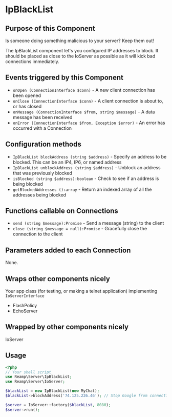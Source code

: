 ---
---
# IpBlackList
## Purpose of this Component
Is someone doing something malicious to your server? Keep them out!

The IpBlackList component let's you configured IP addresses to block. It should be placed as close to the IoServer as possible as it will kick bad connections immediately.

## Events triggered by this Component
* `onOpen (ConnectionInterface $conn)` - A new client connection has been opened
* `onClose (ConnectionInterface $conn)` - A client connection is about to, or has closed
* `onMessage (ConnectionInterface $from, string $message)` - A data message has been received
* `onError (ConnectionInterface $from, Exception $error)` - An error has occurred with a Connection

## Configuration methods
* `IpBlackList blockAddress (string $address)` - Specify an address to be blocked. This can be an IP4, IP6, or named address
* `IpBlackList unblockAddress (string $address)` - Unblock an address that was previously blocked
* `isBlocked (string $address):boolean` - Check to see if an address is being blocked
* `getBlockedAddresses ():array` - Return an indexed array of all the addresses being blocked

## Functions callable on Connections
* `send (string $message):Promise` - Send a message (string) to the client
* `close (string $message = null):Promise` - Gracefully close the connection to the client

## Parameters added to each Connection
None.

## Wraps other components nicely
Your app class (for testing, or making a telnet application) implementing `IoServerInterface`
* FlashPolicy
* EchoServer

## Wrapped by other components nicely
IoServer

## Usage
```php
<?php
// Your shell script
use Reamp\Server\IpBlackList;
use Reamp\Server\IoServer;

$blackList = new IpBlackList(new MyChat);
$blackList->blockAddress('74.125.226.46'); // Stop Google from connecting to our server

$server = IoServer::factory($blackList, 8080);
$server->run();
```